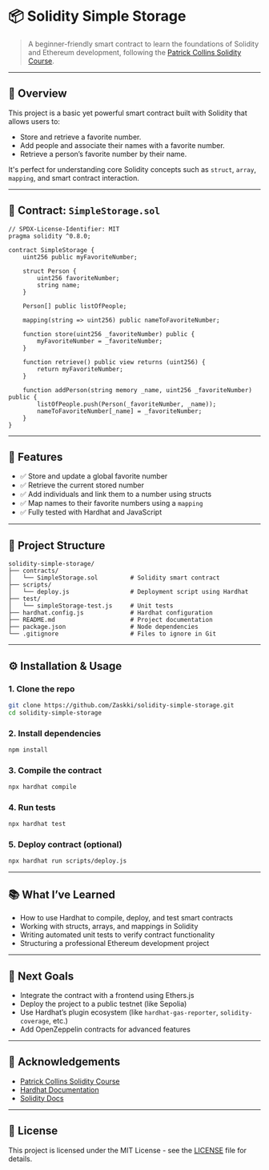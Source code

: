 # 📦 Solidity Simple Storage

> A beginner-friendly smart contract to learn the foundations of Solidity and Ethereum development, following the [Patrick Collins Solidity Course](https://updraft.cyfrin.io/courses/solidity).

---

## 🧠 Overview

This project is a basic yet powerful smart contract built with Solidity that allows users to:

- Store and retrieve a favorite number.
- Add people and associate their names with a favorite number.
- Retrieve a person’s favorite number by their name.

It's perfect for understanding core Solidity concepts such as `struct`, `array`, `mapping`, and smart contract interaction.

---

## 🧾 Contract: `SimpleStorage.sol`

```solidity
// SPDX-License-Identifier: MIT
pragma solidity ^0.8.0;

contract SimpleStorage {
    uint256 public myFavoriteNumber;

    struct Person {
        uint256 favoriteNumber;
        string name;
    }

    Person[] public listOfPeople;

    mapping(string => uint256) public nameToFavoriteNumber;

    function store(uint256 _favoriteNumber) public {
        myFavoriteNumber = _favoriteNumber;
    }

    function retrieve() public view returns (uint256) {
        return myFavoriteNumber;
    }

    function addPerson(string memory _name, uint256 _favoriteNumber) public {
        listOfPeople.push(Person(_favoriteNumber, _name));
        nameToFavoriteNumber[_name] = _favoriteNumber;
    }
}
```

---

## 🧪 Features

- ✅ Store and update a global favorite number
- ✅ Retrieve the current stored number
- ✅ Add individuals and link them to a number using structs
- ✅ Map names to their favorite numbers using a `mapping`
- ✅ Fully tested with Hardhat and JavaScript

---

## 📁 Project Structure

```
solidity-simple-storage/
├── contracts/
│   └── SimpleStorage.sol         # Solidity smart contract
├── scripts/
│   └── deploy.js                 # Deployment script using Hardhat
├── test/
│   └── simpleStorage-test.js     # Unit tests
├── hardhat.config.js             # Hardhat configuration
├── README.md                     # Project documentation
├── package.json                  # Node dependencies
└── .gitignore                    # Files to ignore in Git
```

---

## ⚙️ Installation & Usage

### 1. Clone the repo

```bash
git clone https://github.com/Zaskki/solidity-simple-storage.git
cd solidity-simple-storage
```

### 2. Install dependencies

```bash
npm install
```

### 3. Compile the contract

```bash
npx hardhat compile
```

### 4. Run tests

```bash
npx hardhat test
```

### 5. Deploy contract (optional)

```bash
npx hardhat run scripts/deploy.js
```

---

## 📚 What I’ve Learned

- How to use Hardhat to compile, deploy, and test smart contracts
- Working with structs, arrays, and mappings in Solidity
- Writing automated unit tests to verify contract functionality
- Structuring a professional Ethereum development project

---

## 🎯 Next Goals

- Integrate the contract with a frontend using Ethers.js
- Deploy the project to a public testnet (like Sepolia)
- Use Hardhat’s plugin ecosystem (like `hardhat-gas-reporter`, `solidity-coverage`, etc.)
- Add OpenZeppelin contracts for advanced features

---

## 🙏 Acknowledgements

- [Patrick Collins Solidity Course](https://updraft.cyfrin.io/courses/solidity)
- [Hardhat Documentation](https://hardhat.org/)
- [Solidity Docs](https://soliditylang.org/)

---

## 📝 License

This project is licensed under the MIT License - see the [LICENSE](LICENSE) file for details.